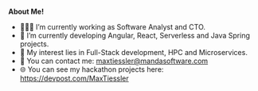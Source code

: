 <a href=""></a>

**About Me!**

- 👨🏽‍💻 I’m currently working as Software Analyst and CTO.
- 🌱 I’m currently developing Angular, React, Serverless and Java Spring projects.
- 🤔 My interest lies in Full-Stack development, HPC and Microservices.
- 💬 You can contact me: [maxtiessler@mandasoftware.com](maxtiessler@mandasoftware.com)
- 🌐 You can see my hackathon projects here: https://devpost.com/MaxTiessler


